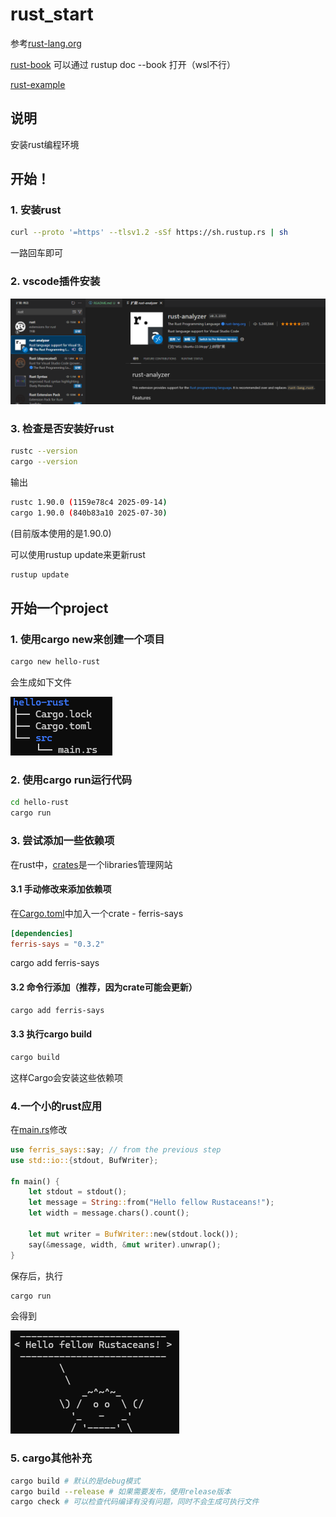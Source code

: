 # rust_start
参考[rust-lang.org](https://rust-lang.org/learn/get-started/)

[rust-book](https://doc.rust-lang.org/book/title-page.html) 可以通过 rustup doc --book 打开（wsl不行）

[rust-example](https://doc.rust-lang.org/rust-by-example/)

## 说明
安装rust编程环境

## 开始！

### 1. 安装rust
```bash
curl --proto '=https' --tlsv1.2 -sSf https://sh.rustup.rs | sh
```
一路回车即可

### 2. vscode插件安装
![rust_vscode_plugin](img/rust_vscode_plugin.png)

### 3. 检查是否安装好rust
```bash
rustc --version
cargo --version
```
输出
```bash
rustc 1.90.0 (1159e78c4 2025-09-14)
cargo 1.90.0 (840b83a10 2025-07-30)
```
(目前版本使用的是1.90.0)

可以使用rustup update来更新rust
```bash
rustup update
```

## 开始一个project

### 1. 使用cargo new来创建一个项目
```bash
cargo new hello-rust
```
会生成如下文件

![hello-rust](img/folder_structure.png)

### 2. 使用cargo run运行代码
```bash
cd hello-rust
cargo run
```

### 3. 尝试添加一些依赖项
在rust中，[crates](https://crates.io/)是一个libraries管理网站

#### 3.1 手动修改来添加依赖项
在[Cargo.toml](hello-rust/Cargo.toml)中加入一个crate - ferris-says
```toml
[dependencies]
ferris-says = "0.3.2"
```
cargo add ferris-says
#### 3.2 命令行添加（推荐，因为crate可能会更新）
```bash
cargo add ferris-says
```

#### 3.3 执行cargo build
```bash
cargo build
```
这样Cargo会安装这些依赖项

### 4.一个小的rust应用
在[main.rs](hello-rust/src/main.rs)修改
```rust
use ferris_says::say; // from the previous step
use std::io::{stdout, BufWriter};

fn main() {
    let stdout = stdout();
    let message = String::from("Hello fellow Rustaceans!");
    let width = message.chars().count();

    let mut writer = BufWriter::new(stdout.lock());
    say(&message, width, &mut writer).unwrap();
}
```
保存后，执行
```bash
cargo run
```
会得到

![main_output.png](img/main_output.png)

### 5. cargo其他补充
```bash
cargo build # 默认的是debug模式
cargo build --release # 如果需要发布，使用release版本
cargo check # 可以检查代码编译有没有问题，同时不会生成可执行文件
```